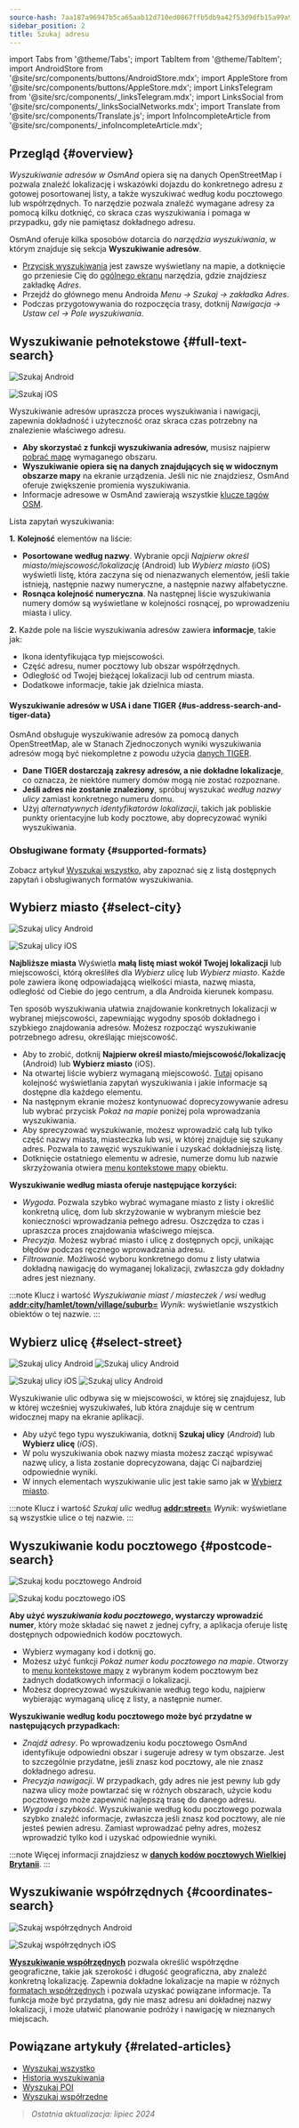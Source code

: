 ```yaml
---
source-hash: 7aa187a96947b5ca65aab12d710ed0867ffb5db9a42f53d9dfb15a99a9107f74
sidebar_position: 2
title: Szukaj adresu
---
```

import Tabs from '@theme/Tabs';
import TabItem from '@theme/TabItem';
import AndroidStore from '@site/src/components/buttons/AndroidStore.mdx';
import AppleStore from '@site/src/components/buttons/AppleStore.mdx';
import LinksTelegram from '@site/src/components/_linksTelegram.mdx';
import LinksSocial from '@site/src/components/_linksSocialNetworks.mdx';
import Translate from '@site/src/components/Translate.js';
import InfoIncompleteArticle from '@site/src/components/_infoIncompleteArticle.mdx';


<InfoIncompleteArticle/>

## Przegląd {#overview}

*Wyszukiwanie adresów w OsmAnd* opiera się na danych OpenStreetMap i pozwala znaleźć lokalizację i wskazówki dojazdu do konkretnego adresu z gotowej posortowanej listy, a także wyszukiwać według kodu pocztowego lub współrzędnych. To narzędzie pozwala znaleźć wymagane adresy za pomocą kilku dotknięć, co skraca czas wyszukiwania i pomaga w przypadku, gdy nie pamiętasz dokładnego adresu.

OsmAnd oferuje kilka sposobów dotarcia do *narzędzia wyszukiwania*, w którym znajduje się sekcja **Wyszukiwanie adresów**.

- [Przycisk wyszukiwania](../widgets/map-buttons.md#search) jest zawsze wyświetlany na mapie, a dotknięcie go przeniesie Cię do [ogólnego ekranu](#full-text-search) narzędzia, gdzie znajdziesz zakładkę *Adres*.
- Przejdź do głównego menu Androida *Menu → Szukaj → zakładka Adres*.
- Podczas przygotowywania do rozpoczęcia trasy, dotknij *Nawigacja → Ustaw cel → Pole wyszukiwania*.

## Wyszukiwanie pełnotekstowe {#full-text-search}

<Tabs groupId="operating-systems" queryString="current-os">

<TabItem value="android" label="Android">

![Szukaj Android](@site/static/img/search/search_address_2_andr.png)

</TabItem>

<TabItem value="ios" label="iOS">

![Szukaj iOS](@site/static/img/search/street_search_ios.png)

</TabItem>

</Tabs>

Wyszukiwanie adresów upraszcza proces wyszukiwania i nawigacji, zapewnia dokładność i użyteczność oraz skraca czas potrzebny na znalezienie właściwego adresu.

- **Aby skorzystać z funkcji wyszukiwania adresów,** musisz najpierw [pobrać mapę](../start-with/download-maps.md) wymaganego obszaru.
- **Wyszukiwanie opiera się na danych znajdujących się w widocznym obszarze mapy** na ekranie urządzenia. Jeśli nic nie znajdziesz, OsmAnd oferuje zwiększenie promienia wyszukiwania.
- Informacje adresowe w OsmAnd zawierają wszystkie [klucze tagów OSM](https://wiki.openstreetmap.org/w/index.php?title=Key:addr).

Lista zapytań wyszukiwania:

**1.** **Kolejność** elementów na liście:

- **Posortowane według nazwy**. Wybranie opcji *Najpierw określ miasto/miejscowość/lokalizację* (Android) lub *Wybierz miasto* (iOS) wyświetli listę, która zaczyna się od nienazwanych elementów, jeśli takie istnieją, następnie nazwy numeryczne, a następnie nazwy alfabetyczne.
- **Rosnąca kolejność numeryczna**. Na następnej liście wyszukiwania numery domów są wyświetlane w kolejności rosnącej, po wprowadzeniu miasta i ulicy.

**2.** Każde pole na liście wyszukiwania adresów zawiera **informacje**, takie jak:

- Ikona identyfikująca typ miejscowości.
- Część adresu, numer pocztowy lub obszar współrzędnych.
- Odległość od Twojej bieżącej lokalizacji lub od centrum miasta.
- Dodatkowe informacje, takie jak dzielnica miasta.

#### Wyszukiwanie adresów w USA i dane TIGER {#us-address-search-and-tiger-data}

OsmAnd obsługuje wyszukiwanie adresów za pomocą danych OpenStreetMap, ale w Stanach Zjednoczonych wyniki wyszukiwania adresów mogą być niekompletne z powodu użycia [danych TIGER](https://wiki.openstreetmap.org/wiki/TIGER).

- **Dane TIGER dostarczają zakresy adresów, a nie dokładne lokalizacje**, co oznacza, że niektóre numery domów mogą nie zostać rozpoznane.
- **Jeśli adres nie zostanie znaleziony**, spróbuj wyszukać *według nazwy ulicy* zamiast konkretnego numeru domu.
- Użyj *alternatywnych identyfikatorów lokalizacji*, takich jak pobliskie punkty orientacyjne lub kody pocztowe, aby doprecyzować wyniki wyszukiwania.

### Obsługiwane formaty {#supported-formats}

Zobacz artykuł [Wyszukaj wszystko](./search-all.md#basic-queries), aby zapoznać się z listą dostępnych zapytań i obsługiwanych formatów wyszukiwania.

## Wybierz miasto {#select-city}

<Tabs groupId="operating-systems" queryString="current-os">

<TabItem value="android" label="Android">

![Szukaj ulicy Android](@site/static/img/search/town_search_android.png)

</TabItem>

<TabItem value="ios" label="iOS">

![Szukaj ulicy iOS](@site/static/img/search/town_search_ios.png)

</TabItem>

</Tabs>

**Najbliższe miasta**
    Wyświetla **małą listę miast wokół Twojej lokalizacji** lub miejscowości, którą określiłeś dla *Wybierz ulicę* lub *Wybierz miasto*. Każde pole zawiera ikonę odpowiadającą wielkości miasta, nazwę miasta, odległość od Ciebie do jego centrum, a dla Androida kierunek kompasu.

Ten sposób wyszukiwania ułatwia znajdowanie konkretnych lokalizacji w wybranej miejscowości, zapewniając wygodny sposób dokładnego i szybkiego znajdowania adresów. Możesz rozpocząć wyszukiwanie potrzebnego adresu, określając miejscowość.

- Aby to zrobić, dotknij **Najpierw określ miasto/miejscowość/lokalizację** (Android) lub **Wybierz miasto** (iOS).
- Na otwartej liście wybierz wymaganą miejscowość. [Tutaj](#full-text-search) opisano kolejność wyświetlania zapytań wyszukiwania i jakie informacje są dostępne dla każdego elementu.
- Na następnym ekranie możesz kontynuować doprecyzowywanie adresu lub wybrać przycisk *Pokaż na mapie* poniżej pola wprowadzania wyszukiwania.
- Aby sprecyzować wyszukiwanie, możesz wprowadzić całą lub tylko część nazwy miasta, miasteczka lub wsi, w której znajduje się szukany adres. Pozwala to zawęzić wyszukiwanie i uzyskać dokładniejszą listę.
- Dotknięcie ostatniego elementu w adresie, numerze domu lub nazwie skrzyżowania otwiera [menu kontekstowe mapy](../map/map-context-menu.md#select-an-object-single-tap) obiektu.

**Wyszukiwanie według miasta oferuje następujące korzyści:**

- *Wygoda*. Pozwala szybko wybrać wymagane miasto z listy i określić konkretną ulicę, dom lub skrzyżowanie w wybranym mieście bez konieczności wprowadzania pełnego adresu. Oszczędza to czas i upraszcza proces znajdowania właściwego miejsca.
- *Precyzja.* Możesz wybrać miasto i ulicę z dostępnych opcji, unikając błędów podczas ręcznego wprowadzania adresu.
- *Filtrowanie.* Możliwość wyboru konkretnego domu z listy ułatwia dokładną nawigację do wymaganej lokalizacji, zwłaszcza gdy dokładny adres jest nieznany.

:::note Klucz i wartość
*Wyszukiwanie miast / miasteczek / wsi* według [**addr:city/hamlet/town/village/suburb=**](https://wiki.openstreetmap.org/w/index.php?title=Key:addr)
*Wynik*: wyświetlanie wszystkich obiektów o tej nazwie.
:::

## Wybierz ulicę {#select-street}

<Tabs groupId="operating-systems" queryString="current-os">

<TabItem value="android" label="Android">

![Szukaj ulicy Android](@site/static/img/search/street_search.png) ![Szukaj ulicy Android](@site/static/img/search/street_search_1.png)

</TabItem>

<TabItem value="ios" label="iOS">

![Szukaj ulicy iOS](@site/static/img/search/address_street_search_3_ios.png) ![Szukaj ulicy Android](@site/static/img/search/address_street_search_4_ios.png)

</TabItem>

</Tabs>

Wyszukiwanie ulic odbywa się w miejscowości, w której się znajdujesz, lub w której wcześniej wyszukiwałeś, lub która znajduje się w centrum widocznej mapy na ekranie aplikacji.

- Aby użyć tego typu wyszukiwania, dotknij **Szukaj ulicy** (*Android*) lub **Wybierz ulicę** (*iOS*).
- W polu wyszukiwania obok nazwy miasta możesz zacząć wpisywać nazwę ulicy, a lista zostanie doprecyzowana, dając Ci najbardziej odpowiednie wyniki.
- W innych elementach wyszukiwanie ulic jest takie samo jak w [Wybierz miasto](#select-city).

:::note Klucz i wartość
*Szukaj ulic* według [**addr:street=**](https://wiki.openstreetmap.org/w/index.php?title=Key:addr)
*Wynik*: wyświetlane są wszystkie ulice o tej nazwie.
:::

## Wyszukiwanie kodu pocztowego {#postcode-search}

<Tabs groupId="operating-systems" queryString="current-os">

<TabItem value="android" label="Android">

![Szukaj kodu pocztowego Android](@site/static/img/search/postcode_android.png)

</TabItem>

<TabItem value="ios" label="iOS">

![Szukaj kodu pocztowego iOS](@site/static/img/search/postcode_ios.png)

</TabItem>

</Tabs>

**Aby użyć *wyszukiwania kodu pocztowego*, wystarczy wprowadzić numer**, który może składać się nawet z jednej cyfry, a aplikacja oferuje listę dostępnych odpowiednich kodów pocztowych.

- Wybierz wymagany kod i dotknij go.
- Możesz użyć funkcji *Pokaż numer kodu pocztowego na mapie*. Otworzy to [menu kontekstowe mapy](../map/map-context-menu.md#select-an-object-single-tap) z wybranym kodem pocztowym bez żadnych dodatkowych informacji o lokalizacji.
- Możesz doprecyzować wyszukiwanie według tego kodu, najpierw wybierając wymaganą ulicę z listy, a następnie numer.

**Wyszukiwanie według kodu pocztowego może być przydatne w następujących przypadkach:**

- *Znajdź adresy*. Po wprowadzeniu kodu pocztowego OsmAnd identyfikuje odpowiedni obszar i sugeruje adresy w tym obszarze. Jest to szczególnie przydatne, jeśli znasz kod pocztowy, ale nie znasz dokładnego adresu.
- *Precyzja nawigacji*. W przypadkach, gdy adres nie jest pewny lub gdy nazwa ulicy może powtarzać się w różnych obszarach, użycie kodu pocztowego może zapewnić najlepszą trasę do danego adresu.
- *Wygoda i szybkość*. Wyszukiwanie według kodu pocztowego pozwala szybko znaleźć informacje, zwłaszcza jeśli znasz kod pocztowy, ale nie jesteś pewien adresu. Zamiast wprowadzać pełny adres, możesz wprowadzić tylko kod i uzyskać odpowiednie wyniki.

:::note
Więcej informacji znajdziesz w **[danych kodów pocztowych Wielkiej Brytanii](https://github.com/hvdwolf/OsmAnd-UKpostcodes/releases)**.
:::

## Wyszukiwanie współrzędnych {#coordinates-search}

<Tabs groupId="operating-systems" queryString="current-os">

<TabItem value="android" label="Android">

![Szukaj współrzędnych Android](@site/static/img/search/coordinates_search_android.png)

</TabItem>

<TabItem value="ios" label="iOS">

![Szukaj współrzędnych iOS](@site/static/img/search/coordinates_search_ios.png)

</TabItem>

</Tabs>

[**Wyszukiwanie współrzędnych**](../search/search-coordinates.md) pozwala określić współrzędne geograficzne, takie jak szerokość i długość geograficzna, aby znaleźć konkretną lokalizację. Zapewnia dokładne lokalizacje na mapie w różnych [formatach współrzędnych](../search/search-coordinates.md#coordinates-search) i pozwala uzyskać powiązane informacje. Ta funkcja może być przydatna, gdy nie masz adresu ani dokładnej nazwy lokalizacji, i może ułatwić planowanie podróży i nawigację w nieznanych miejscach.

## Powiązane artykuły {#related-articles}

- [Wyszukaj wszystko](./search-all.md)
- [Historia wyszukiwania](./search-history.md)
- [Wyszukaj POI](./search-poi.md)
- [Wyszukaj współrzędne](./search-coordinates.md)

> *Ostatnia aktualizacja: lipiec 2024*